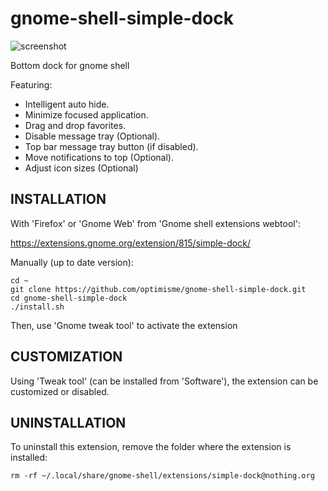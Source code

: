 gnome-shell-simple-dock
=======================

![screenshot](https://raw.github.com/optimisme/gnome-shell-simple-dock/master/captures/screenshot.png)

Bottom dock for gnome shell

Featuring:

- Intelligent auto hide.
- Minimize focused application.
- Drag and drop favorites.
- Disable message tray (Optional).
- Top bar message tray button (if disabled).
- Move notifications to top (Optional).
- Adjust icon sizes (Optional)

INSTALLATION
------------

With 'Firefox' or 'Gnome Web' from 'Gnome shell extensions webtool':

https://extensions.gnome.org/extension/815/simple-dock/

Manually (up to date version):

    cd ~
    git clone https://github.com/optimisme/gnome-shell-simple-dock.git
    cd gnome-shell-simple-dock
    ./install.sh

Then, use 'Gnome tweak tool' to activate the extension

CUSTOMIZATION
------------

Using 'Tweak tool' (can be installed from 'Software'), the extension can be customized or disabled.

UNINSTALLATION
------------

To uninstall this extension, remove the folder where the extension is installed:

    rm -rf ~/.local/share/gnome-shell/extensions/simple-dock@nothing.org


